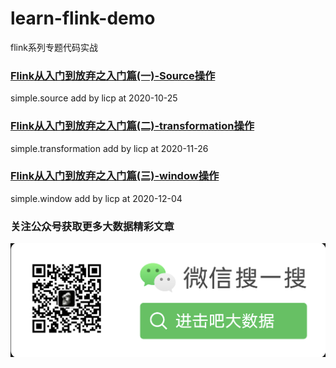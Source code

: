 # learn-flink-demo
flink系列专题代码实战

### [Flink从入门到放弃之入门篇(一)-Source操作](https://mp.weixin.qq.com/s/OHj_SWkDSxS8kjJQreRIxA)
simple.source    add by licp at 2020-10-25<br>

### [Flink从入门到放弃之入门篇(二)-transformation操作](https://mp.weixin.qq.com/s/-kpC8XoxGwho_R_7VGOIpQ)
simple.transformation add by licp at 2020-11-26

### [Flink从入门到放弃之入门篇(三)-window操作](https://mp.weixin.qq.com/s/RC8BVTo5EuK_kVQjPGbuKw)
simple.window  add by licp at 2020-12-04


### 关注公众号获取更多大数据精彩文章
![](image-20201204214559826.png)